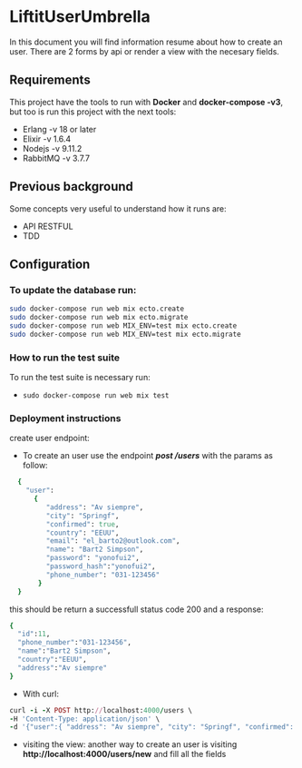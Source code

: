 # LiftitUserUmbrella

In this document you will find information resume about how to create an user. There are 2 forms by api or render a view with the necesary fields.

## Requirements
This project have the tools to run with **Docker** and **docker-compose -v3**, but too is run this project with the next tools:
* Erlang -v 18 or later
* Elixir -v 1.6.4
* Nodejs -v 9.11.2
* RabbitMQ -v 3.7.7

## Previous background
Some concepts very useful to understand how it runs are:
* API RESTFUL
* TDD

## Configuration

### To update the database run:
 ```bash 
sudo docker-compose run web mix ecto.create
sudo docker-compose run web mix ecto.migrate
sudo docker-compose run web MIX_ENV=test mix ecto.create
sudo docker-compose run web MIX_ENV=test mix ecto.migrate
```

### How to run the test suite
To run the test suite is necessary run:
* ```sudo docker-compose run web mix test```

### Deployment instructions
create user endpoint:

* To create an user use the endpoint _**post /users**_ with the params as follow:
```ruby
  {
    "user":
      { 
         "address": "Av siempre",
         "city": "Springf",
         "confirmed": true,
         "country": "EEUU",
         "email": "el_barto2@outlook.com",
         "name": "Bart2 Simpson",
         "password": "yonofui2",
         "password_hash":"yonofui2",
         "phone_number": "031-123456"
       }
  }
```
this should be return a successfull status code 200 and a response:
```ruby
{
  "id":11,
  "phone_number":"031-123456",
  "name":"Bart2 Simpson",
  "country":"EEUU",
  "address":"Av siempre"
}

```
* With curl:
```ruby
curl -i -X POST http://localhost:4000/users \
-H 'Content-Type: application/json' \
-d '{"user":{ "address": "Av siempre", "city": "Springf", "confirmed": true, "country": "EEUU", "email": "el_barto2@outlook.com", "name": "Bart2 Simpson", "password": "yonofui2", "password_hash":"yonofui2", "phone_number": "031-123456" }}'
```
* visiting the view:
another way to create an user is visiting **http://localhost:4000/users/new** and fill all the fields
